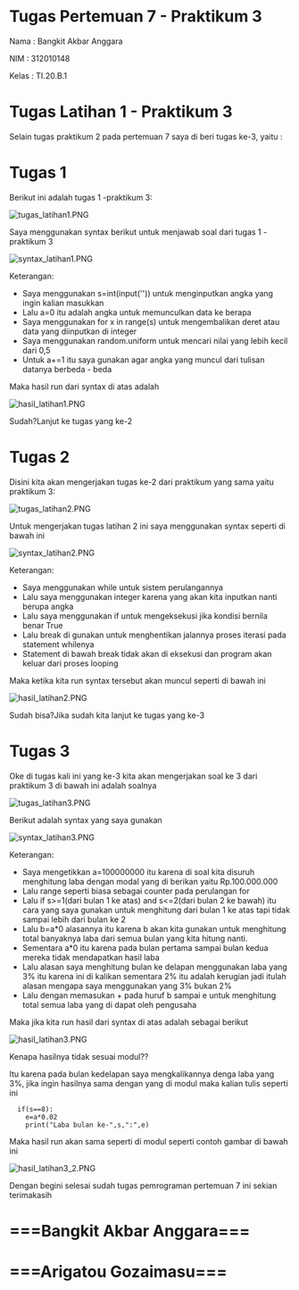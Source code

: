 # Tugas Pertemuan 7 - Praktikum 3

Nama : Bangkit Akbar Anggara

NIM : 312010148

Kelas : TI.20.B.1

# Tugas Latihan 1 - Praktikum 3

Selain tugas praktikum 2 pada pertemuan 7 saya di beri tugas ke-3, yaitu :

# Tugas 1
Berikut ini adalah tugas 1 -praktikum 3:

![tugas_latihan1.PNG](Pic/tugas_latihan1.PNG)

Saya menggunakan syntax berikut untuk menjawab soal dari tugas 1 - praktikum 3

![syntax_latihan1.PNG](Pic/syntax_latihan1.PNG)

Keterangan:
 - Saya menggunakan s=int(input('')) untuk menginputkan angka yang ingin kalian masukkan
 - Lalu a=0 itu adalah angka untuk memunculkan data ke berapa
 - Saya menggunakan for x in range(s) untuk mengembalikan deret atau data yang diinputkan di integer
 - Saya menggunakan random.uniform untuk mencari nilai yang lebih kecil dari 0,5
 - Untuk a+=1 itu saya gunakan agar angka yang muncul dari tulisan datanya berbeda - beda
 
Maka hasil run dari syntax di atas adalah

![hasil_latihan1.PNG](Pic/hasil_latihan1.PNG)

Sudah?Lanjut ke tugas yang ke-2

# Tugas 2

Disini kita akan mengerjakan tugas ke-2 dari praktikum yang sama yaitu praktikum 3:

![tugas_latihan2.PNG](Pic/tugas_latihan2.PNG)

Untuk mengerjakan tugas latihan 2 ini saya menggunakan syntax seperti di bawah ini

![syntax_latihan2.PNG](Pic/syntax_latihan2.PNG)

Keterangan:
 - Saya menggunakan while untuk sistem perulangannya
 - Lalu saya menggunakan integer karena yang akan kita inputkan nanti berupa angka
 - Lalu saya menggunakan if untuk mengeksekusi jika kondisi bernila benar True
 - Lalu break di gunakan untuk menghentikan jalannya proses iterasi  pada statement whilenya
 - Statement di bawah break tidak akan di eksekusi dan program akan keluar dari proses looping

Maka ketika kita run syntax tersebut akan muncul seperti di bawah ini

![hasil_latihan2.PNG](Pic/hasil_latihan2.PNG)

Sudah bisa?Jika sudah kita lanjut ke tugas yang ke-3

# Tugas 3

Oke di tugas kali ini yang ke-3 kita akan mengerjakan soal ke 3 dari praktikum 3 di bawah ini adalah soalnya

![tugas_latihan3.PNG](Pic/tugas_latihan3.PNG)

Berikut adalah syntax yang saya gunakan

![syntax_latihan3.PNG](Pic/syntax_latihan3.PNG)

Keterangan:
 - Saya mengetikkan a=100000000 itu karena di soal kita disuruh menghitung laba dengan modal yang di berikan yaitu Rp.100.000.000
 - Lalu range seperti biasa sebagai counter pada perulangan for
 - Lalu if s>=1(dari bulan 1 ke atas) and s<=2(dari bulan 2 ke bawah) itu cara yang saya gunakan untuk menghitung dari bulan 1 ke atas tapi tidak sampai lebih dari bulan ke 2
 - Lalu b=a*0 alasannya itu karena b akan kita gunakan untuk menghitung total banyaknya laba dari semua bulan yang kita hitung nanti.
 - Sementara a*0 itu karena pada bulan pertama sampai bulan kedua mereka tidak mendapatkan hasil laba
 - Lalu alasan saya menghitung bulan ke delapan menggunakan laba yang 3% itu karena ini di kalikan sementara 2% itu adalah kerugian jadi itulah alasan mengapa saya menggunakan yang 3% bukan 2% 
 - Lalu dengan memasukan + pada huruf b sampai e untuk menghitung total semua laba yang di dapat oleh pengusaha
 
Maka jika kita run hasil dari syntax di atas adalah sebagai berikut

![hasil_latihan3.PNG](Pic/hasil_latihan3.PNG)

Kenapa hasilnya tidak sesuai modul??

Itu karena pada bulan kedelapan saya mengkalikannya denga laba yang 3%, jika ingin hasilnya sama dengan yang di modul maka kalian tulis seperti ini
      
      if(s==8):
        e=a*0.02
        print("Laba bulan ke-",s,":",e)

Maka hasil run akan sama seperti di modul seperti contoh gambar di bawah ini

![hasil_latihan3_2.PNG](Pic/hasil_latihan3_2.PNG)


Dengan begini selesai sudah tugas pemrograman pertemuan 7 ini sekian terimakasih

# ===Bangkit Akbar Anggara===
# ===Arigatou Gozaimasu===
